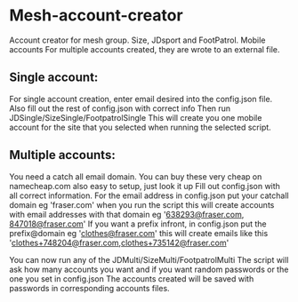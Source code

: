 # Mesh-account-creator
Account creator for mesh group. Size, JDsport and FootPatrol. Mobile accounts
For multiple accounts created, they are wrote to an external file.

## Single account:
For single account creation, enter email desired into the config.json file. Also fill out the rest of config.json with correct info
Then run JDSingle/SizeSingle/FootpatrolSingle
This will create you one mobile account for the site that you selected when running the selected script.

## Multiple accounts:
You need a catch all email domain. You can buy these very cheap on namecheap.com also easy to setup, just look it up
  Fill out config.json with all correct information. 
For the email address in config.json put your catchall domain eg 'fraser.com' when you run the script this will create accounts with email addresses with that domain eg '638293@fraser.com, 847018@fraser.com'
If you want a prefix infront, in config.json put the prefix@domain eg 'clothes@fraser.com' this will create emails like this 'clothes+748204@fraser.com,clothes+735142@fraser.com'

You can now run any of the JDMulti/SizeMulti/FootpatrolMulti
The script will ask how many accounts you want and if you want random passwords or the one you set in config.json
The accounts created will be saved with passwords in corresponding accounts files.



